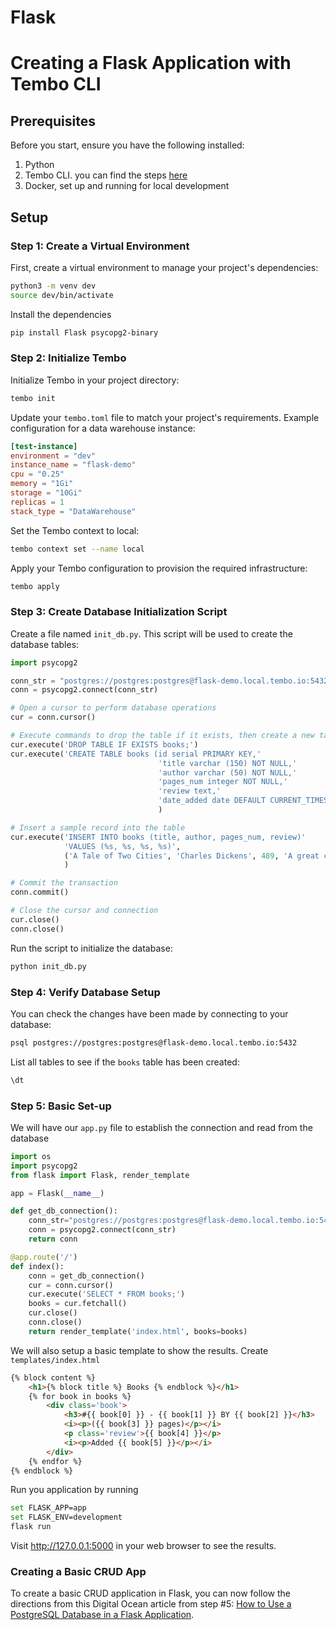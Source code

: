 # Flask
# Creating a Flask Application with Tembo CLI

## Prerequisites

Before you start, ensure you have the following installed:
1. Python
2. Tembo CLI. you can find the steps [here](../Getting_Started.md)
3. Docker, set up and running for local development

## Setup

### Step 1: Create a Virtual Environment

First, create a virtual environment to manage your project's dependencies:

```bash
python3 -m venv dev
source dev/bin/activate
```

Install the dependencies
```bash
pip install Flask psycopg2-binary
```

### Step 2: Initialize Tembo

Initialize Tembo in your project directory:

```bash
tembo init
```

Update your `tembo.toml` file to match your project's requirements. Example configuration for a data warehouse instance:

```toml
[test-instance]
environment = "dev"
instance_name = "flask-demo"
cpu = "0.25"
memory = "1Gi"
storage = "10Gi"
replicas = 1
stack_type = "DataWarehouse"
```

Set the Tembo context to local:

```bash
tembo context set --name local
```

Apply your Tembo configuration to provision the required infrastructure:

```bash
tembo apply
```

### Step 3: Create Database Initialization Script

Create a file named `init_db.py`. This script will be used to create the database tables:

```python
import psycopg2

conn_str = "postgres://postgres:postgres@flask-demo.local.tembo.io:5432"
conn = psycopg2.connect(conn_str)

# Open a cursor to perform database operations
cur = conn.cursor()

# Execute commands to drop the table if it exists, then create a new table
cur.execute('DROP TABLE IF EXISTS books;')
cur.execute('CREATE TABLE books (id serial PRIMARY KEY,'
                                 'title varchar (150) NOT NULL,'
                                 'author varchar (50) NOT NULL,'
                                 'pages_num integer NOT NULL,'
                                 'review text,'
                                 'date_added date DEFAULT CURRENT_TIMESTAMP);'
                                 )

# Insert a sample record into the table
cur.execute('INSERT INTO books (title, author, pages_num, review)'
            'VALUES (%s, %s, %s, %s)',
            ('A Tale of Two Cities', 'Charles Dickens', 489, 'A great classic!')
            )

# Commit the transaction
conn.commit()

# Close the cursor and connection
cur.close()
conn.close()
```

Run the script to initialize the database:

```bash
python init_db.py
```

### Step 4: Verify Database Setup

You can check the changes have been made by connecting to your database:

```bash
psql postgres://postgres:postgres@flask-demo.local.tembo.io:5432
```

List all tables to see if the `books` table has been created:

```sql
\dt
```

### Step 5: Basic Set-up
We will have our `app.py` file to establish the connection and read from the database
```python
import os
import psycopg2
from flask import Flask, render_template

app = Flask(__name__)

def get_db_connection():
    conn_str="postgres://postgres:postgres@flask-demo.local.tembo.io:5432"
    conn = psycopg2.connect(conn_str)
    return conn

@app.route('/')
def index():
    conn = get_db_connection()
    cur = conn.cursor()
    cur.execute('SELECT * FROM books;')
    books = cur.fetchall()
    cur.close()
    conn.close()
    return render_template('index.html', books=books)
```

We will also setup a basic template to show the results. Create `templates/index.html` 
```html
{% block content %}
    <h1>{% block title %} Books {% endblock %}</h1>
    {% for book in books %}
        <div class='book'>
            <h3>#{{ book[0] }} - {{ book[1] }} BY {{ book[2] }}</h3>
            <i><p>({{ book[3] }} pages)</p></i>
            <p class='review'>{{ book[4] }}</p>
            <i><p>Added {{ book[5] }}</p></i>
        </div>
    {% endfor %}
{% endblock %}
```

Run you application by running
```bash
set FLASK_APP=app
set FLASK_ENV=development
flask run
```

Visit http://127.0.0.1:5000 in your web browser to see the results.

### Creating a Basic CRUD App

To create a basic CRUD application in Flask, you can now follow the directions from this Digital Ocean article from step #5: [How to Use a PostgreSQL Database in a Flask Application](https://www.digitalocean.com/community/tutorials/how-to-use-a-postgresql-database-in-a-flask-application#step-5-adding-new-books).